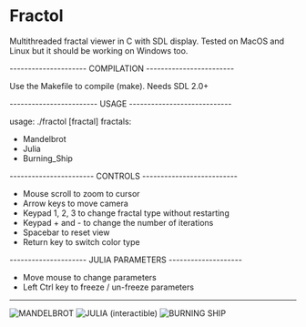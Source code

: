# Fractol
Multithreaded fractal viewer in C with SDL display.
Tested on MacOS and Linux but it should be working on Windows too.

--------------------- COMPILATION ------------------------

Use the Makefile to compile (make).
Needs SDL 2.0+

------------------------ USAGE ----------------------------

usage: ./fractol [fractal]
fractals:
+ Mandelbrot
+ Julia
+ Burning_Ship
 
----------------------- CONTROLS --------------------------

+ Mouse scroll to zoom to cursor
+ Arrow keys to move camera
+ Keypad 1, 2, 3 to change fractal type without restarting
+ Keypad + and - to change the number of iterations
+ Spacebar to reset view
+ Return key to switch color type

--------------------- JULIA PARAMETERS --------------------

+ Move mouse to change parameters
+ Left Ctrl key to freeze / un-freeze parameters

-----------------------------------------------------------

![MANDELBROT](https://i.imgur.com/bx1Gl4e.png)
![JULIA (interactible)](https://i.imgur.com/aJKzXPi.png)
![BURNING SHIP](https://i.imgur.com/8azLELF.png)
